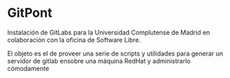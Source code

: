 # GitPont
Instalación de GitLabs para la Universidad Complutense de Madrid en colaboración con la oficina de Software Libre.

El objeto es el de proveer una serie de scripts y utilidades para generar un servidor de gitlab ensobre una máquina RedHat y administrarlo cómodamente
